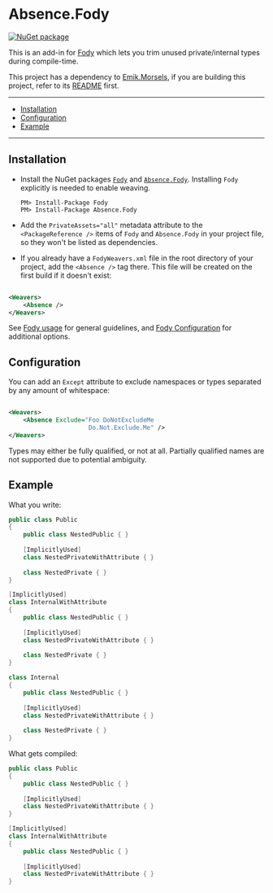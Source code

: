 # Absence.Fody

[![NuGet package](https://img.shields.io/nuget/v/Absence.Fody.svg?logo=NuGet)](https://www.nuget.org/packages/Absence.Fody)

This is an add-in for [Fody](https://github.com/Fody/Fody) which lets you trim unused private/internal types during compile-time.

This project has a dependency to [Emik.Morsels](https://github.com/Emik03/Emik.Morsels), if you are building this project, refer to its [README](https://github.com/Emik03/Emik.Morsels/blob/main/README.md) first.

---

- [Installation](#installation)
- [Configuration](#configuration)
- [Example](#example)

---

## Installation

- Install the NuGet packages [`Fody`](https://www.nuget.org/packages/Fody) and [`Absence.Fody`](https://www.nuget.org/packages/Absence.Fody). Installing `Fody` explicitly is needed to enable weaving.

  ```
  PM> Install-Package Fody
  PM> Install-Package Absence.Fody
  ```

- Add the `PrivateAssets="all"` metadata attribute to the `<PackageReference />` items of `Fody` and `Absence.Fody` in your project file, so they won't be listed as dependencies.

- If you already have a `FodyWeavers.xml` file in the root directory of your project, add the `<Absence />` tag there. This file will be created on the first build if it doesn't exist:

```xml

<Weavers>
    <Absence />
</Weavers>
```

See [Fody usage](https://github.com/Fody/Home/blob/master/pages/usage.md) for general guidelines, and [Fody Configuration](https://github.com/Fody/Home/blob/master/pages/configuration.md) for additional options.

## Configuration

You can add an `Except` attribute to exclude namespaces or types separated by any amount of whitespace:

```xml

<Weavers>
    <Absence Exclude="Foo DoNotExcludeMe
                      Do.Not.Exclude.Me" />
</Weavers>
```

Types may either be fully qualified, or not at all. Partially qualified names are not supported due to potential ambiguity.

## Example

What you write:

```csharp
public class Public 
{
    public class NestedPublic { }
    
    [ImplicitlyUsed]
    class NestedPrivateWithAttribute { }
    
    class NestedPrivate { }
}

[ImplicitlyUsed]
class InternalWithAttribute
{
    public class NestedPublic { }
    
    [ImplicitlyUsed]
    class NestedPrivateWithAttribute { }
    
    class NestedPrivate { }
}

class Internal 
{
    public class NestedPublic { }
    
    [ImplicitlyUsed]
    class NestedPrivateWithAttribute { }
    
    class NestedPrivate { }
}
```

What gets compiled:

```csharp
public class Public 
{
    public class NestedPublic { }
    
    [ImplicitlyUsed]
    class NestedPrivateWithAttribute { }
}

[ImplicitlyUsed]
class InternalWithAttribute
{
    public class NestedPublic { }
    
    [ImplicitlyUsed]
    class NestedPrivateWithAttribute { }
}
```
